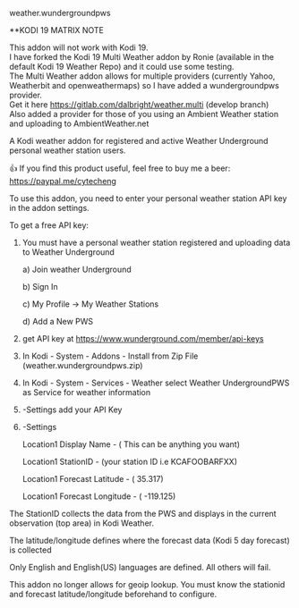 weather.wundergroundpws

**KODI 19 MATRIX NOTE  

This addon will not work with Kodi 19.  
I have forked the Kodi 19 Multi Weather addon by Ronie (available in the default Kodi 19 Weather Repo) and it could use some testing.  
The Multi Weather addon allows for multiple providers (currently Yahoo, Weatherbit and openweathermaps) so I have added a wundergroundpws provider.  
Get it here https://gitlab.com/dalbright/weather.multi      (develop branch)  
Also added a provider for those of you using an Ambient Weather station and uploading to AmbientWeather.net

A Kodi weather addon for registered and active Weather Underground personal weather station users.

:+1: If you find this product useful, feel free to buy me a beer: https://paypal.me/cytecheng

To use this addon, you need to enter your personal weather station API key in the addon settings.

To get a free API key:
1) You must have a personal weather station registered and uploading data to Weather Underground
    
    a) Join weather Underground
    
    b) Sign In
    
    c) My Profile -> My Weather Stations
    
    d) Add a New PWS
2) get API key at  https://www.wunderground.com/member/api-keys
3) In Kodi - System - Addons - Install from Zip File (weather.wundergroundpws.zip)
4) In Kodi - System - Services - Weather select Weather UndergroundPWS as Service for weather information
5) -Settings add your API Key
6) -Settings

    Location1 Display Name - ( This can be anything you want)
    
    Location1 StationID - (your station ID  i.e  KCAFOOBARFXX)
    
    Location1 Forecast Latitude - ( 35.317)
    
    Location1 Forecast Longitude - ( -119.125)
    
The StationID collects the data from the PWS and displays in the current observation (top area) in Kodi Weather.

The latitude/longitude defines where the forecast data (Kodi 5 day forecast) is collected

Only English and English(US) languages are defined. All others will fail.

This addon no longer allows for geoip lookup.
You must know the stationid and forecast latitude/longitude beforehand to configure.

